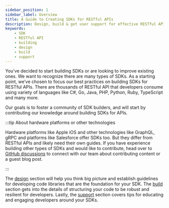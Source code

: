 ```yaml
---
sidebar_position: 1
sidebar_label: Overview
title: A Guide to Creating SDKs for RESTful APIs 
description: Design, build & get user support for effective RESTful API SDKs. Know best practices & tips for quick, reliable results.
keywords: 
    - SDK
    - RESTful API
    - building
    - design
    - build
    - support
---
```


You’ve decided to start building SDKs or are looking to improve existing ones. We want to recognize there are many types of SDKs. As a starting point, we’ve chosen to focus our best practices on building SDKs for RESTful APIs. There are thousands of RESTful API that developers consume using variety of languages like C#, Go, Java, PHP,  Python, Ruby,  TypeScript and many more. 

Our goals is to foster a community of SDK builders, and will start by contributing our knowledge around building SDKs for APIs.

:::tip About hardware platforms or other technologies

Hardware platforms like Apple iOS and other technologies like GraphQL, gRPC and platforms like Salesforce offer SDKs too. But they differ from RESTful APIs and likely need their own guides. If you have experience building other types of SDKs and would like to contribute, head over to [GitHub discussions](https://github.com/apimatic/apimatic-sdks-io/discussions) to connect with our team about contributing content or a guest blog post.

:::

The [design](/docs/category/design) section will help you think big picture and establish guidelines for developing code libraries that are the foundation for your SDK. The [build](/docs/category/build) section gets into the details of structuring your code to be robust and resilient for developers. Lastly, the [support](/docs/category/support) section covers tips for educating and engaging developers around your SDKs.
